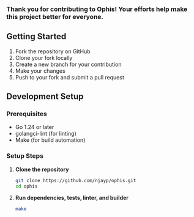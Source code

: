 ### Thank you for contributing to Ophis! Your efforts help make this project better for everyone.

## Getting Started

1. Fork the repository on GitHub
2. Clone your fork locally
3. Create a new branch for your contribution
4. Make your changes
5. Push to your fork and submit a pull request

## Development Setup

### Prerequisites

- Go 1.24 or later
- golangci-lint (for linting)
- Make (for build automation)

### Setup Steps

1. **Clone the repository**
   ```bash
   git clone https://github.com/njayp/ophis.git
   cd ophis
   ```

2. **Run dependencies, tests, linter, and builder**
   ```bash
   make
   ```


